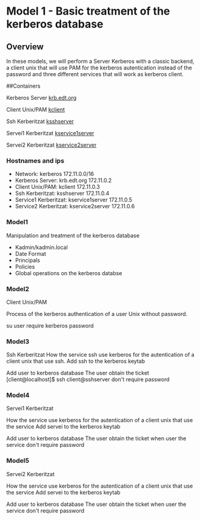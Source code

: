 # Model 1 - Basic treatment of the kerberos database

## Overview

In these models, we will perform a Server Kerberos with a classic backend, a client unix that will use PAM for the kerberos autentication instead of the password and three different services that will work as kerberos client.


##Containers

Kerberos Server [krb.edt.org](https://github.com/isx434324/kerberosproject/tree/master/backendClassic/krb.edt.org)

Client Unix/PAM [kclient](https://github.com/isx434324/kerberosproject/tree/master/backendClassic/kclient)

Ssh Kerberitzat [ksshserver](https://github.com/isx434324/kerberosproject/tree/master/backendClassic/ksshserver)

Servei1 Kerberitzat [kservice1server](https://github.com/isx434324/kerberosproject/tree/master/backendClassic/kservice1server)

Servei2 Kerberitzat [kservice2server](https://github.com/isx434324/kerberosproject/tree/master/backendClassic/kservice2server)

### Hostnames and ips

- Network: kerberos 172.11.0.0/16
- Kerberos Server: krb.edt.org 172.11.0.2
- Client Unix/PAM: kclient 172.11.0.3
- Ssh Kerberitzat: ksshserver 172.11.0.4
- Service1 Kerberitzat: kservice1server 172.11.0.5
- Service2 Kerberitzat: kservice2server 172.11.0.6

### Model1
Manipulation and treatment of the kerberos database

- Kadmin/kadmin.local
- Date Format
- Principals
- Policies
- Global operations on the kerberos databse

### Model2
Client Unix/PAM

Process of the kerberos authentication of a user Unix without password.

su user
require kerberos password

### Model3
Ssh Kerberitzat
How the service ssh use kerberos for the autentication of a client unix that use ssh.
Add ssh to the kerberos keytab

Add user to kerberos database
The user obtain the ticket
[client@localhost]$ ssh client@sshserver don't require password


### Model4
Servei1 Kerberitzat

How the service use kerberos for the autentication of a client unix that use the service
Add servei to the kerberos keytab

Add user to kerberos database
The user obtain the ticket
when user the service don't require password

### Model5
Servei2 Kerberitzat

How the service use kerberos for the autentication of a client unix that use the service
Add servei to the kerberos keytab

Add user to kerberos database
The user obtain the ticket
when user the service don't require password



